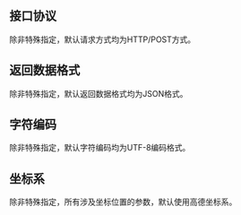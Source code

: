 ## 接口协议

除非特殊指定，默认请求方式均为HTTP/POST方式。

## 返回数据格式

除非特殊指定，默认返回数据格式均为JSON格式。

## 字符编码

除非特殊指定，默认字符编码均为UTF-8编码格式。

## 坐标系

除非特殊指定，所有涉及坐标位置的参数，默认使用高德坐标系。



<!-- *****
[^Copyright © 微油科技(北京)有限公司 2020 all right reserved，powered by Gitbook] -->